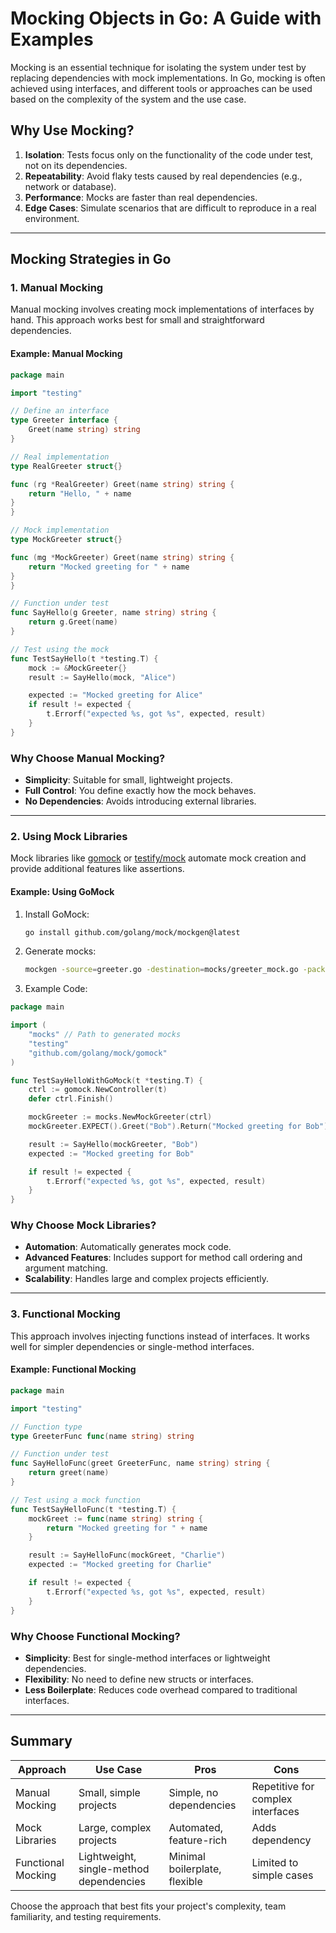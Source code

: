 # Mocking Objects in Go: A Guide with Examples

Mocking is an essential technique for isolating the system under test by replacing dependencies with mock implementations. In Go, mocking is often achieved using interfaces, and different tools or approaches can be used based on the complexity of the system and the use case.

## Why Use Mocking?
1. **Isolation**: Tests focus only on the functionality of the code under test, not on its dependencies.
2. **Repeatability**: Avoid flaky tests caused by real dependencies (e.g., network or database).
3. **Performance**: Mocks are faster than real dependencies.
4. **Edge Cases**: Simulate scenarios that are difficult to reproduce in a real environment.

---

## Mocking Strategies in Go

### 1. **Manual Mocking**
Manual mocking involves creating mock implementations of interfaces by hand. This approach works best for small and straightforward dependencies.

#### Example: Manual Mocking
```go
package main

import "testing"

// Define an interface
type Greeter interface {
    Greet(name string) string
}

// Real implementation
type RealGreeter struct{}

func (rg *RealGreeter) Greet(name string) string {
    return "Hello, " + name
}
}

// Mock implementation
type MockGreeter struct{}

func (mg *MockGreeter) Greet(name string) string {
    return "Mocked greeting for " + name
}
}

// Function under test
func SayHello(g Greeter, name string) string {
    return g.Greet(name)
}

// Test using the mock
func TestSayHello(t *testing.T) {
    mock := &MockGreeter{}
    result := SayHello(mock, "Alice")

    expected := "Mocked greeting for Alice"
    if result != expected {
        t.Errorf("expected %s, got %s", expected, result)
    }
}
```

### Why Choose Manual Mocking?
- **Simplicity**: Suitable for small, lightweight projects.
- **Full Control**: You define exactly how the mock behaves.
- **No Dependencies**: Avoids introducing external libraries.

---

### 2. **Using Mock Libraries**
Mock libraries like [gomock](https://github.com/golang/mock) or [testify/mock](https://pkg.go.dev/github.com/stretchr/testify/mock) automate mock creation and provide additional features like assertions.

#### Example: Using GoMock

1. Install GoMock:
   ```bash
   go install github.com/golang/mock/mockgen@latest
   ```

2. Generate mocks:
   ```bash
   mockgen -source=greeter.go -destination=mocks/greeter_mock.go -package=mocks
   ```

3. Example Code:
```go
package main

import (
    "mocks" // Path to generated mocks
    "testing"
    "github.com/golang/mock/gomock"
)

func TestSayHelloWithGoMock(t *testing.T) {
    ctrl := gomock.NewController(t)
    defer ctrl.Finish()

    mockGreeter := mocks.NewMockGreeter(ctrl)
    mockGreeter.EXPECT().Greet("Bob").Return("Mocked greeting for Bob")

    result := SayHello(mockGreeter, "Bob")
    expected := "Mocked greeting for Bob"

    if result != expected {
        t.Errorf("expected %s, got %s", expected, result)
    }
}
```

### Why Choose Mock Libraries?
- **Automation**: Automatically generates mock code.
- **Advanced Features**: Includes support for method call ordering and argument matching.
- **Scalability**: Handles large and complex projects efficiently.

---

### 3. **Functional Mocking**
This approach involves injecting functions instead of interfaces. It works well for simpler dependencies or single-method interfaces.

#### Example: Functional Mocking
```go
package main

import "testing"

// Function type
type GreeterFunc func(name string) string

// Function under test
func SayHelloFunc(greet GreeterFunc, name string) string {
    return greet(name)
}

// Test using a mock function
func TestSayHelloFunc(t *testing.T) {
    mockGreet := func(name string) string {
        return "Mocked greeting for " + name
    }

    result := SayHelloFunc(mockGreet, "Charlie")
    expected := "Mocked greeting for Charlie"

    if result != expected {
        t.Errorf("expected %s, got %s", expected, result)
    }
}
```

### Why Choose Functional Mocking?
- **Simplicity**: Best for single-method interfaces or lightweight dependencies.
- **Flexibility**: No need to define new structs or interfaces.
- **Less Boilerplate**: Reduces code overhead compared to traditional interfaces.

---

## Summary

| Approach           | Use Case                                    | Pros                              | Cons                                  |
|--------------------|---------------------------------------------|-----------------------------------|---------------------------------------|
| Manual Mocking     | Small, simple projects                     | Simple, no dependencies           | Repetitive for complex interfaces     |
| Mock Libraries     | Large, complex projects                    | Automated, feature-rich           | Adds dependency                       |
| Functional Mocking | Lightweight, single-method dependencies    | Minimal boilerplate, flexible     | Limited to simple cases               |

Choose the approach that best fits your project's complexity, team familiarity, and testing requirements.
